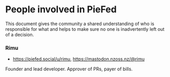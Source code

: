 # People involved in PieFed

This document gives the community a shared understanding of who is responsible for what and helps to make sure no one
is inadvertently left out of a decision.

### Rimu

- https://piefed.social/u/rimu, https://mastodon.nzoss.nz/@rimu

Founder and lead developer. Approver of PRs, payer of bills.

